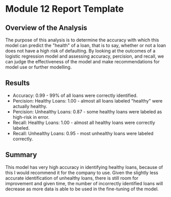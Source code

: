# Module 12 Report Template

## Overview of the Analysis

The purpose of this analysis is to determine the accuracy with which this model can predict the "health" of a loan, that is to say, whether or not a loan does not have a high risk of defaulting. By looking at the outcomes of a logistic regression model and assessing accuracy, percision, and recall, we can judge the effectiveness of the model and make recommendations for model use or further modelling.

## Results

- Accuracy: 0.99 - 99% of all loans were correctly identified.
- Percision: Healthy Loans: 1.00 - almost all loans labeled "healthy" were actually healthy.
- Percision: Unhealthy Loans: 0.87 - some healthy loans were labeled as high-risk in error.
- Recall: Healthy Loans: 1.00 - almost all healthy loans were correctly labeled.
- Recall: Unhealthy Loans: 0.95 - most unhealthy loans were labeled correctly.

## Summary

This model has very high accuracy in identifying healthy loans, because of this I would recommend it for the company to use. Given the slightly less accurate identification of unhealthy loans, there is still room for improvement and given time, the number of incorrectly identified loans will decrease as more data is able to be used in the fine-tuning of the model.
